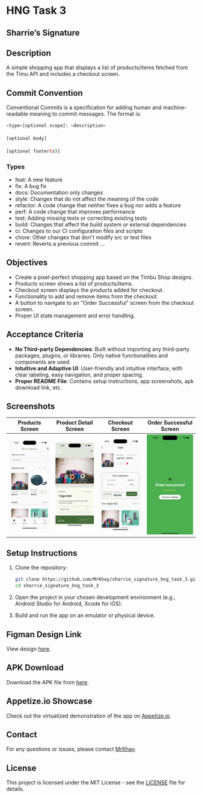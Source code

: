 # HNG Task 3

## Sharrie’s Signature

## Description

A simple shopping app that displays a list of products/items fetched from the Timu API and includes a checkout screen.

## Commit Convention

Conventional Commits is a specification for adding human and machine-readable meaning to commit messages. The format is:

```bash
<type>[optional scope]: <description>

[optional body]

[optional footer(s)]
```

### Types

- feat: A new feature
- fix: A bug fix
- docs: Documentation only changes
- style: Changes that do not affect the meaning of the code
- refactor: A code change that neither fixes a bug nor adds a feature
- perf: A code change that improves performance
- test: Adding missing tests or correcting existing tests
- build: Changes that affect the build system or external dependencies
- ci: Changes to our CI configuration files and scripts
- chore: Other changes that don't modify src or test files
- revert: Reverts a previous commit
...

## Objectives

- Create a pixel-perfect shopping app based on the Timbu Shop designs.
- Products screen shows a list of products/items.
- Checkout screen displays the products added for checkout.
- Functionality to add and remove items from the checkout.
- A button to navigate to an "Order Successful" screen from the checkout screen.
- Proper UI state management and error handling.

## Acceptance Criteria

- **No Third-party Dependencies**: Built without importing any third-party packages, plugins, or libraries. Only native functionalities and components are used.
- **Intuitive and Adaptive UI**: User-friendly and intuitive interface, with clear labeling, easy navigation, and proper spacing.
- **Proper README File**: Contains setup instructions, app screenshots, apk download link, etc.

## Screenshots

| Products Screen                                                                 | Product Detail Screen                                                             | Checkout  Screen                                                                  | Order Successful Screen                                                           |
|---------------------------------------------------------------------------------|----------------------------------------------------------------------------------|----------------------------------------------------------------------------------|-----------------------------------------------------------------------------------|
| ![Products Screen](screenshots/products_screen.png)                             | ![Product Detail Screen](screenshots/product_detail_screen.png)                   | ![Checkout Screen](screenshots/checkout_screen.png)                              | ![Order Successful Screen](screenshots/order_successful_screen.png)               |

## Setup Instructions

1. Clone the repository:

    ```sh
    git clone https://github.com/MrKhay/sharrie_signature_hng_task_3.git
    cd sharrie_signature_hng_task_3
    ```

2. Open the project in your chosen development environment (e.g., Android Studio for Android, Xcode for iOS).

3. Build and run the app on an emulator or physical device.

## Figman Design Link

View design [here](https://www.figma.com/design/clF99fTP4N8Brmt0PtPz5C/HNG-Internship-projects?node-id=19-3&t=aafjHDWLeTo6Ua7I-0).

## APK Download

Download the APK file from [here](https://github.com/MrKhay/sharrie_signature_hng_task_3/releases/tag/v1.0.1).

## Appetize.io Showcase

Check out the virtualized demonstration of the app on [Appetize.io](https://appetize.io/app/b_4ktr6tmpx45sz45vausfolxdmm).

## Contact

For any questions or issues, please contact [MrKhay](https://x.com/iKhayDev).

## License

This project is licensed under the MIT License - see the [LICENSE](LICENSE) file for details.
